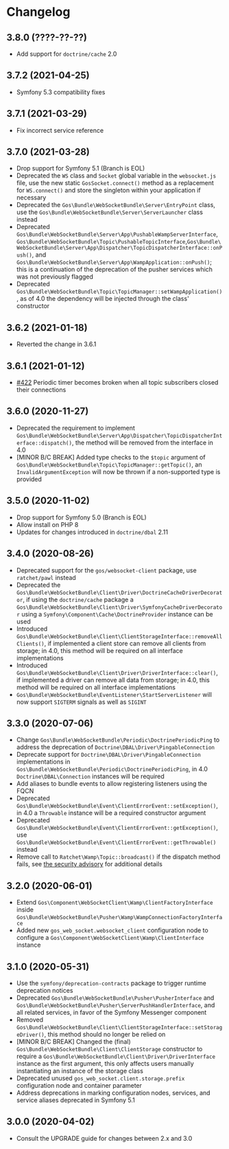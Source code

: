 # Changelog

## 3.8.0 (????-??-??)

- Add support for `doctrine/cache` 2.0

## 3.7.2 (2021-04-25)

- Symfony 5.3 compatibility fixes

## 3.7.1 (2021-03-29)

- Fix incorrect service reference

## 3.7.0 (2021-03-28)

- Drop support for Symfony 5.1 (Branch is EOL)
- Deprecated the `WS` class and `Socket` global variable in the `websocket.js` file, use the new static `GosSocket.connect()` method as a replacement for `WS.connect()` and store the singleton within your application if necessary
- Deprecated the `Gos\Bundle\WebSocketBundle\Server\EntryPoint` class, use the `Gos\Bundle\WebSocketBundle\Server\ServerLauncher` class instead
- Deprecated `Gos\Bundle\WebSocketBundle\Server\App\PushableWampServerInterface`, `Gos\Bundle\WebSocketBundle\Topic\PushableTopicInterface`,`Gos\Bundle\WebSocketBundle\Server\App\Dispatcher\TopicDispatcherInterface::onPush()`, and `Gos\Bundle\WebSocketBundle\Server\App\WampApplication::onPush()`; this is a continuation of the deprecation of the pusher services which was not previously flagged
- Deprecated `Gos\Bundle\WebSocketBundle\Topic\TopicManager::setWampApplication()`, as of 4.0 the dependency will be injected through the class' constructor

## 3.6.2 (2021-01-18)

- Reverted the change in 3.6.1

## 3.6.1 (2021-01-12)

- [#422](https://github.com/GeniusesOfSymfony/WebSocketBundle/pull/422) Periodic timer becomes broken when all topic subscribers closed their connections

## 3.6.0 (2020-11-27)

- Deprecated the requirement to implement `Gos\Bundle\WebSocketBundle\Server\App\Dispatcher\TopicDispatcherInterface::dispatch()`, the method will be removed from the interface in 4.0
- [MINOR B/C BREAK] Added type checks to the `$topic` argument of `Gos\Bundle\WebSocketBundle\Topic\TopicManager::getTopic()`, an `InvalidArgumentException` will now be thrown if a non-supported type is provided

## 3.5.0 (2020-11-02)

- Drop support for Symfony 5.0 (Branch is EOL)
- Allow install on PHP 8
- Updates for changes introduced in `doctrine/dbal` 2.11

## 3.4.0 (2020-08-26)

- Deprecated support for the `gos/websocket-client` package, use `ratchet/pawl` instead
- Deprecated the `Gos\Bundle\WebSocketBundle\Client\Driver\DoctrineCacheDriverDecorator`, if using the `doctrine/cache` package a `Gos\Bundle\WebSocketBundle\Client\Driver\SymfonyCacheDriverDecorator` using a `Symfony\Component\Cache\DoctrineProvider` instance can be used
- Introduced `Gos\Bundle\WebSocketBundle\Client\ClientStorageInterface::removeAllClients()`, if implemented a client store can remove all clients from storage; in 4.0, this method will be required on all interface implementations
- Introduced `Gos\Bundle\WebSocketBundle\Client\Driver\DriverInterface::clear()`, if implemented a driver can remove all data from storage; in 4.0, this method will be required on all interface implementations
- `Gos\Bundle\WebSocketBundle\EventListener\StartServerListener` will now support `SIGTERM` signals as well as `SIGINT`

## 3.3.0 (2020-07-06)

- Change `Gos\Bundle\WebSocketBundle\Periodic\DoctrinePeriodicPing` to address the deprecation of `Doctrine\DBAL\Driver\PingableConnection`
- Deprecate support for `Doctrine\DBAL\Driver\PingableConnection` implementations in `Gos\Bundle\WebSocketBundle\Periodic\DoctrinePeriodicPing`, in 4.0 `Doctrine\DBAL\Connection` instances will be required
- Add aliases to bundle events to allow registering listeners using the FQCN
- Deprecated `Gos\Bundle\WebSocketBundle\Event\ClientErrorEvent::setException()`, in 4.0 a `Throwable` instance will be a required constructor argument
- Deprecated `Gos\Bundle\WebSocketBundle\Event\ClientErrorEvent::getException()`, use `Gos\Bundle\WebSocketBundle\Event\ClientErrorEvent::getThrowable()` instead
- Remove call to `Ratchet\Wamp\Topic::broadcast()` if the dispatch method fails, see [the security advisory](https://github.com/GeniusesOfSymfony/WebSocketBundle/security/advisories/GHSA-wwgf-3xp7-cxj4) for additional details

## 3.2.0 (2020-06-01)

- Extend `Gos\Component\WebSocketClient\Wamp\ClientFactoryInterface` inside `Gos\Bundle\WebSocketBundle\Pusher\Wamp\WampConnectionFactoryInterface`
- Added new `gos_web_socket.websocket_client` configuration node to configure a `Gos\Component\WebSocketClient\Wamp\ClientInterface` instance

## 3.1.0 (2020-05-31)

- Use the `symfony/deprecation-contracts` package to trigger runtime deprecation notices
- Deprecated `Gos\Bundle\WebSocketBundle\Pusher\PusherInterface` and `Gos\Bundle\WebSocketBundle\Pusher\ServerPushHandlerInterface`, and all related services, in favor of the Symfony Messenger component
- Removed `Gos\Bundle\WebSocketBundle\Client\ClientStorageInterface::setStorageDriver()`, this method should no longer be relied on
- [MINOR B/C BREAK] Changed the (final) `Gos\Bundle\WebSocketBundle\Client\ClientStorage` constructor to require a `Gos\Bundle\WebSocketBundle\Client\Driver\DriverInterface` instance as the first argument, this only affects users manually instantiating an instance of the storage class
- Deprecated unused `gos_web_socket.client.storage.prefix` configuration node and container parameter
- Address deprecations in marking configuration nodes, services, and service aliases deprecated in Symfony 5.1

## 3.0.0 (2020-04-02)

- Consult the UPGRADE guide for changes between 2.x and 3.0
